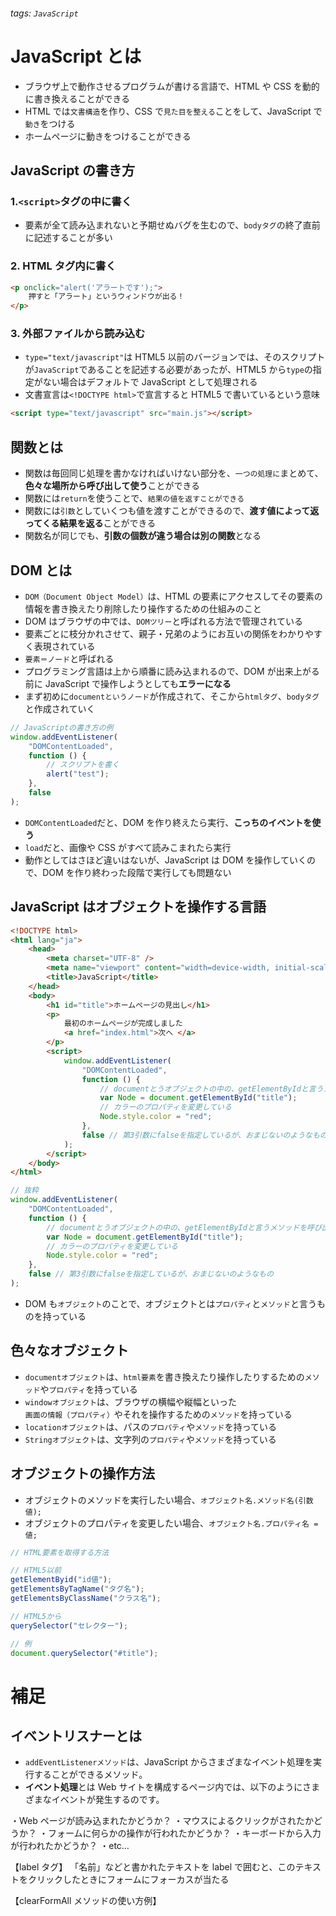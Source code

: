 ###### tags: `JavaScript`

# JavaScript とは

- ブラウザ上で動作させるプログラムが書ける言語で、HTML や CSS を動的に書き換えることができる
- HTML では`文書構造`を作り、CSS で`見た目を整える`ことをして、JavaScript で`動き`をつける
- ホームページに動きをつけることができる

## JavaScript の書き方

### 1.`<script>`タグの中に書く

- 要素が全て読み込まれないと予期せぬバグを生むので、`bodyタグ`の終了直前に記述することが多い

### 2. HTML タグ内に書く

```html
<p onclick="alert('アラートです');">
	押すと「アラート」というウィンドウが出る！
</p>
```

### 3. 外部ファイルから読み込む

- `type="text/javascript"`は HTML5 以前のバージョンでは、そのスクリプトが`JavaScript`であることを記述する必要があったが、HTML5 から`type`の指定がない場合はデフォルトで JavaScript として処理される
- 文書宣言は`<!DOCTYPE html>`で宣言すると HTML5 で書いているという意味

```html
<script type="text/javascript" src="main.js"></script>
```

## 関数とは

- 関数は毎回同じ処理を書かなければいけない部分を、`一つの処理に`まとめて、**色々な場所から呼び出して使う**ことができる
- 関数には`return`を使うことで、`結果の値を返すことができる`
- 関数には`引数`としていくつも値を渡すことができるので、**渡す値によって返ってくる結果を返る**ことができる
- 関数名が同じでも、**引数の個数が違う場合は別の関数**となる

## DOM とは

- `DOM（Document Object Model）`は、HTML の要素にアクセスしてその要素の情報を書き換えたり削除したり操作するための仕組みのこと
- DOM はブラウザの中では、`DOMツリー`と呼ばれる方法で管理されている
- 要素ごとに枝分かれさせて、親子・兄弟のようにお互いの関係をわかりやすく表現されている
- `要素＝ノード`と呼ばれる
- プログラミング言語は上から順番に読み込まれるので、DOM が出来上がる前に JavaScript で操作しようとしても**エラーになる**
- まず初めに`documentというノード`が作成されて、そこから`htmlタグ`、`bodyタグ`と作成されていく

```js
// JavaScriptの書き方の例
window.addEventListener(
	"DOMContentLoaded",
	function () {
		// スクリプトを書く
		alert("test");
	},
	false
);
```

- `DOMContentLoaded`だと、DOM を作り終えたら実行、**こっちのイベントを使う**
- `load`だと、画像や CSS がすべて読みこまれたら実行
- 動作としてはさほど違いはないが、JavaScript は DOM を操作していくので、DOM を作り終わった段階で実行しても問題ない

## JavaScript はオブジェクトを操作する言語

```html
<!DOCTYPE html>
<html lang="ja">
	<head>
		<meta charset="UTF-8" />
		<meta name="viewport" content="width=device-width, initial-scale=1.0" />
		<title>JavaScript</title>
	</head>
	<body>
		<h1 id="title">ホームページの見出し</h1>
		<p>
			最初のホームページが完成しました
			<a href="index.html">次へ </a>
		</p>
		<script>
			window.addEventListener(
				"DOMContentLoaded",
				function () {
					// documentとうオブジェクトの中の、getElementByIdと言うメソッドを呼び出している
					var Node = document.getElementById("title");
					// カラーのプロパティを変更している
					Node.style.color = "red";
				},
				false // 第3引数にfalseを指定しているが、おまじないのようなもの
			);
		</script>
	</body>
</html>
```

```js
// 抜粋
window.addEventListener(
	"DOMContentLoaded",
	function () {
		// documentとうオブジェクトの中の、getElementByIdと言うメソッドを呼び出している
		var Node = document.getElementById("title");
		// カラーのプロパティを変更している
		Node.style.color = "red";
	},
	false // 第3引数にfalseを指定しているが、おまじないのようなもの
);
```

- DOM も`オブジェクト`のことで、オブジェクトとは`プロパティ`と`メソッド`と言うものを持っている

## 色々なオブジェクト

- `documentオブジェクト`は、`html要素`を書き換えたり操作したりするための`メソッド`や`プロパティ`を持っている
- `windowオブジェクト`は、ブラウザの横幅や縦幅といった`画面の情報（プロパティ）`やそれを操作するための`メソッド`を持っている
- `locationオブジェクト`は、パスの`プロパティ`や`メソッド`を持っている
- `Stringオブジェクト`は、文字列の`プロパティ`や`メソッド`を持っている

## オブジェクトの操作方法

- オブジェクトのメソッドを実行したい場合、`オブジェクト名.メソッド名(引数値);`
- オブジェクトのプロパティを変更したい場合、`オブジェクト名.プロパティ名 = 値;`

```js
// HTML要素を取得する方法

// HTML5以前
getElementByid("id値");
getElementsByTagName("タグ名");
getElementsByClassName("クラス名");

// HTML5から
querySelector("セレクター");

// 例
document.querySelector("#title");
```

# 補足

## イベントリスナーとは

- `addEventListenerメソッド`は、JavaScript からさまざまなイベント処理を実行することができるメソッド。
- **イベント処理**とは
  Web サイトを構成するページ内では、以下のようにさまざまなイベントが発生するのです。

・Web ページが読み込まれたかどうか？
・マウスによるクリックがされたかどうか？
・フォームに何らかの操作が行われたかどうか？
・キーボードから入力が行われたかどうか？
・etc…

【label タグ】
「名前」などと書かれたテキストを label で囲むと、このテキストをクリックしたときにフォームにフォーカスが当たる

【clearFormAll メソッドの使い方例】

<script>
function clearFormAll() {
    for (var i=0; i<document.forms.length; ++i) {
        clearForm(document.forms[i]);
    }
}
function clearForm(form) {
    for(var i=0; i<form.elements.length; ++i) {
        clearElement(form.elements[i]);
    }
}
function clearElement(element) {
    switch(element.type) {
        case "hidden":
        case "submit":
        case "reset":
        case "button":
        case "image":
            return;
        case "file":
            return;
        case "text":
        case "password":
        case "textarea":
            element.value = "";
            return;
        case "checkbox":
        case "radio":
            element.checked = false;
            return;
        case "select-one":
        case "select-multiple":
            element.selectedIndex = 0;
            return;
        default:
    }
}
</script>
